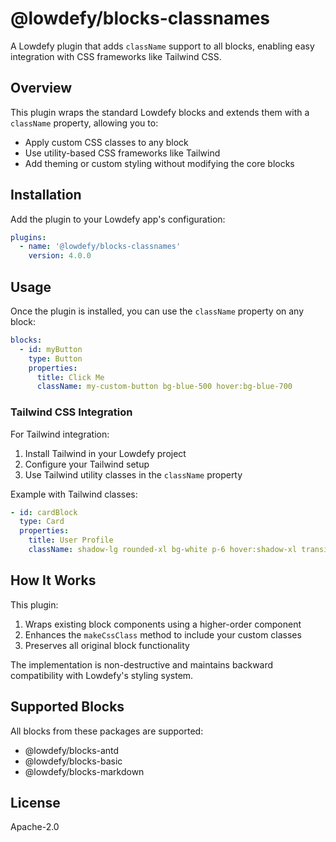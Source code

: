 # @lowdefy/blocks-classnames

A Lowdefy plugin that adds `className` support to all blocks, enabling easy integration with CSS frameworks like Tailwind CSS.

## Overview

This plugin wraps the standard Lowdefy blocks and extends them with a `className` property, allowing you to:

- Apply custom CSS classes to any block
- Use utility-based CSS frameworks like Tailwind
- Add theming or custom styling without modifying the core blocks

## Installation

Add the plugin to your Lowdefy app's configuration:

```yaml
plugins:
  - name: '@lowdefy/blocks-classnames'
    version: 4.0.0
```

## Usage

Once the plugin is installed, you can use the `className` property on any block:

```yaml
blocks:
  - id: myButton
    type: Button
    properties:
      title: Click Me
      className: my-custom-button bg-blue-500 hover:bg-blue-700
```

### Tailwind CSS Integration

For Tailwind integration:

1. Install Tailwind in your Lowdefy project
2. Configure your Tailwind setup
3. Use Tailwind utility classes in the `className` property

Example with Tailwind classes:

```yaml
- id: cardBlock
  type: Card
  properties:
    title: User Profile
    className: shadow-lg rounded-xl bg-white p-6 hover:shadow-xl transition-shadow
```

## How It Works

This plugin:

1. Wraps existing block components using a higher-order component
2. Enhances the `makeCssClass` method to include your custom classes
3. Preserves all original block functionality

The implementation is non-destructive and maintains backward compatibility with Lowdefy's styling system.

## Supported Blocks

All blocks from these packages are supported:

- @lowdefy/blocks-antd
- @lowdefy/blocks-basic
- @lowdefy/blocks-markdown

## License

Apache-2.0